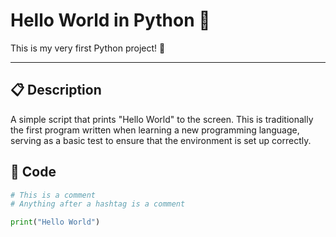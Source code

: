 # Hello World in Python 🐍

This is my very first Python project! 🎉

---

## 📋 Description

A simple script that prints "Hello World" to the screen. This is traditionally the first program written when learning a new programming language, serving as a basic test to ensure that the environment is set up correctly.

## 🧾 Code

```python
# This is a comment
# Anything after a hashtag is a comment

print("Hello World")
